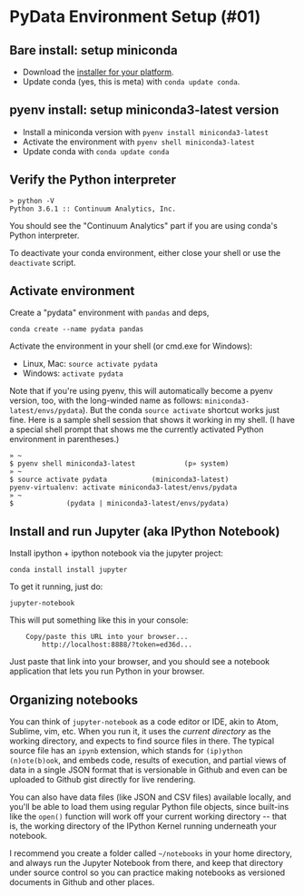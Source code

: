 # PyData Environment Setup (#01)

## Bare install: setup miniconda

- Download the [installer for your platform](http://conda.pydata.org/miniconda.html).
- Update conda (yes, this is meta) with `conda update conda`.

## pyenv install: setup miniconda3-latest version

- Install a miniconda version with `pyenv install miniconda3-latest`
- Activate the environment with `pyenv shell miniconda3-latest`
- Update conda with `conda update conda`

## Verify the Python interpreter

    > python -V
    Python 3.6.1 :: Continuum Analytics, Inc.

You should see the "Continuum Analytics" part if you are using conda's Python
interpreter.

To deactivate your conda environment, either close your shell or use the
`deactivate` script.

## Activate environment

Create a "pydata" environment with `pandas` and deps,

`conda create --name pydata pandas`

Activate the environment in your shell (or cmd.exe for Windows):

- Linux, Mac: `source activate pydata`
- Windows: `activate pydata`

Note that if you're using pyenv, this will automatically become a pyenv
version, too, with the long-winded name as follows:
`miniconda3-latest/envs/pydata`). But the conda `source activate` shortcut works
just fine. Here is a sample shell session that shows it working in my shell. (I
have a special shell prompt that shows me the currently activated Python
environment in parentheses.)

```text
» ~
$ pyenv shell miniconda3-latest            (p» system)
» ~
$ source activate pydata           (miniconda3-latest)
pyenv-virtualenv: activate miniconda3-latest/envs/pydata
» ~
$             (pydata | miniconda3-latest/envs/pydata)
```

## Install and run Jupyter (aka IPython Notebook)

Install ipython + ipython notebook via the jupyter project:

`conda install install jupyter`

To get it running, just do:

`jupyter-notebook`

This will put something like this in your console:

```
    Copy/paste this URL into your browser...
        http://localhost:8888/?token=ed36d...
```

Just paste that link into your browser, and you should see a notebook
application that lets you run Python in your browser.

## Organizing notebooks

You can think of `jupyter-notebook` as a code editor or IDE, akin to
Atom, Sublime, vim, etc. When you run it, it uses the *current directory*
as the working directory, and expects to find source files in there.
The typical source file has an `ipynb` extension, which stands for
`(ip)ython (n)ote(b)ook`, and embeds code, results of execution,
and partial views of data in a single JSON format that is versionable
in Github and even can be uploaded to Github gist directly for
live rendering.

You can also have data files (like JSON and CSV files) available
locally, and you'll be able to load them using regular Python
file objects, since built-ins like the `open()` function will
work off your current working directory -- that is, the
working directory of the IPython Kernel running underneath
your notebook.

I recommend you create a folder called `~/notebooks` in your
home directory, and always run the Jupyter Notebook from there,
and keep that directory under source control so you can practice
making notebooks as versioned documents in Github and other places.
